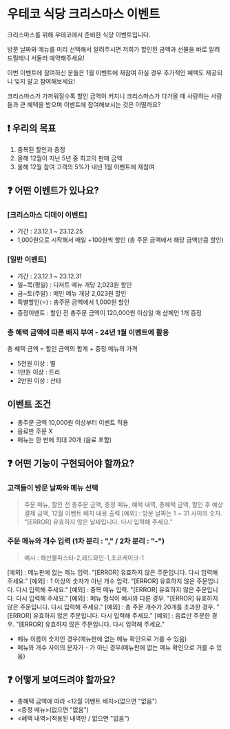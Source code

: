 # 우테코 식당 크리스마스 이벤트

크리스마스를 위해 우테코에서 준비한 식당 이벤트입니다.

방문 날짜와 메뉴를 미리 선택해서 알려주시면 저희가 할인된 금액과 선물을 바로 알려드릴테니 서둘러 예약해주세요!

이번 이벤트에 참여하신 분들은 1월 이벤트에 재참여 하실 경우 추가적인 혜택도 제공되니 잊지 말고 참여해보세요!

크리스마스가 가까워질수록 할인 금액이 커지니 크리스마스가 다가올 때 사랑하는 사람들과 큰 혜택을 받으며 이벤트에 참여해보시는 것은 어떨까요?

## ❗ 우리의 목표

1. 중복된 할인과 증정
2. 올해 12월이 지난 5년 중 최고의 판매 금액
3. 올해 12월 참여 고객의 5%가 내년 1월 이벤트에 재참여

## ❓ 어떤 이벤트가 있나요?

### [크리스마스 디데이 이벤트]

- 기간 : 23.12.1 ~ 23.12.25
- 1,000원으로 시작해서 매일 +100원씩 할인 (총 주문 금액에서 해당 금액만큼 할인)

### [일반 이벤트]

- 기간 : 23.12.1 ~ 23.12.31
- 일~목(평일) : 디저트 메뉴 개당 2,023원 할인
- 금~토(주말) : 메인 메뉴 개당 2,023원 할인
- 특별할인(⭐) : 총주문 금액에서 1,000원 할인
- 증정이벤트 : 할인 전 총주문 금액이 120,000원 이상일 때 샴페인 1개 증정

### 총 혜택 금액에 따른 배지 부여 - 24년 1월 이벤트에 활용

총 혜택 금액 = 할인 금액의 합계 + 증정 메뉴의 가격

- 5천원 이상 : 별
- 1만원 이상 : 트리
- 2만원 이상 : 산타

## 이벤트 조건

- 총주문 금액 10,000원 이상부터 이벤트 적용
- 음료만 주문 X
- 메뉴는 한 번에 최대 20개 (음료 포함)

## ❓ 어떤 기능이 구현되어야 할까요?

### 고객들이 방문 날짜와 메뉴 선택

> 주문 메뉴, 할인 전 총주문 금액, 증정 메뉴, 혜택 내역, 총혜택 금액, 할인 후 예상 결제 금액, 12월 이벤트 배지 내용 출력
> [예외] : 방문 날짜는 1 ~ 31 사이의 숫자. "[ERROR] 유효하지 않은 날짜입니다. 다시 입력해 주세요."

### 주문 메뉴와 개수 입력 (1차 분리 : "," / 2차 분리 : "-")

> 예시 : 해산물파스타-2,레드와인-1,초코케이크-1

[예외] : 메뉴판에 없는 메뉴 입력. "[ERROR] 유효하지 않은 주문입니다. 다시 입력해 주세요."
[예외] : 1 이상의 숫자가 아닌 개수 입력. "[ERROR] 유효하지 않은 주문입니다. 다시 입력해 주세요."
[예외] : 중복 메뉴 입력. "[ERROR] 유효하지 않은 주문입니다. 다시 입력해 주세요."
[예외] : 메뉴 형식이 예시와 다른 경우. "[ERROR] 유효하지 않은 주문입니다. 다시 입력해 주세요."
[예외] : 총 주문 개수가 20개를 초과한 경우. "[ERROR] 유효하지 않은 주문입니다. 다시 입력해 주세요."
[예외] : 음료만 주문한 경우. "[ERROR] 유효하지 않은 주문입니다. 다시 입력해 주세요."

- 메뉴 이름이 숫자인 경우(메뉴판에 없는 메뉴 확인으로 거를 수 있음)
- 메뉴와 개수 사이의 문자가 - 가 아닌 경우(메뉴판에 없는 메뉴 확인으로 거를 수 있음)

## ❓ 어떻게 보여드려야 할까요?

- 총혜택 금액에 따라 <12월 이벤트 배지>(없으면 "없음")
- <증정 메뉴>(없으면 "없음")
- <혜택 내역>(적용된 내역만 / 없으면 "없음")

